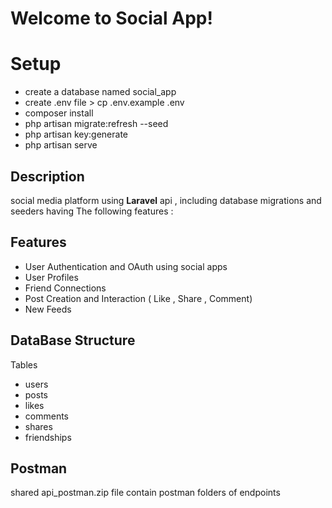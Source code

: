 # Welcome to Social App!
# Setup 
- create a database named social_app
- create  .env file > cp  .env.example  .env
- composer  install
- php artisan migrate:refresh --seed
- php  artisan  key:generate
- php artisan serve 	



## Description 
social media platform using **Laravel** api , including database migrations and seeders
 having The following features :

## Features 
- User Authentication and OAuth using social apps 
- User Profiles
-  Friend Connections
-  Post Creation and Interaction ( Like , Share , Comment)
-  New Feeds 


## DataBase Structure 
Tables 
- users 
- posts 
- likes 
- comments
- shares
- friendships
## Postman 
shared api_postman.zip file contain postman folders of endpoints 
